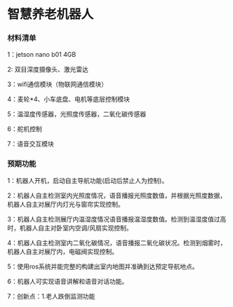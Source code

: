 # 智慧养老机器人

### 材料清单
1：jetson nano b01 4GB

2: 双目深度摄像头、激光雷达

3：wifi通信模块（物联网通信模块）

4：麦轮*4、小车底盘、电机等底层控制模块

5：温湿度传感器，光照度传感器，二氧化碳传感器

6：舵机控制

7：语音交互模块

### 预期功能
1：机器人开机，启动自主导航功能(启动后禁止人为控制)。

2：机器人自主检测室内光照度情况，语音播报光照度数值，并根据光照度数据，机器人自主对展厅内灯光与窗帘实现控制。

3：机器人自主检测展厅内温湿度情况语音播报温湿度数值。检测到温湿度值过高时，机器人自主对卧室内空调/风扇实现控制。

4：机器人自主检测室内二氧化碳情况，语音播报二氧化碳状况。检测到烟雾时，机器人自主对展厅内，电磁阀实现控制。

5：使用ros系统并能完整的构建出室内地图并准确到达预定导航地点。

6：机器人可实现语音讲解和语音对话功能。

7：创新点：1.老人跌倒监测功能

